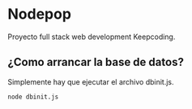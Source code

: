 # Nodepop
Proyecto full stack web development Keepcoding.
## ¿Como arrancar la base de datos?
Simplemente hay que ejecutar el archivo dbinit.js.
```
node dbinit.js
```